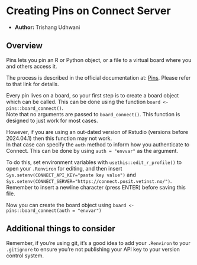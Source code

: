 # Creating Pins on Connect Server

- **Author:** Trishang Udhwani


## Overview

Pins lets you pin an R or Python object, or a file to a virtual board where you and others access it.  

The process is described in the official documentation at:
[Pins](https://docs.posit.co/connect/how-to/pins/). Please refer to
that link for details.

Every pin lives on a board, so your first step is to create a board object which can be called. 
This can be done using the function `board <- pins::board_connect()`.  
Note that no arguments are passed to `board_connect()`. This function is designed to just work for most cases.

However, if you are using an out-dated version of Rstudio (versions before 2024.04.1) then this function may not work.  
In that case can specify the `auth` method to inform how you authenticate to Connect. This can be done by using `auth = "envvar"` as the argument.

To do this, set environment variables with `usethis::edit_r_profile()` to open your `.Renviron` for editing, 
and then insert `Sys.setenv(CONNECT_API_KEY="paste key value")` and `Sys.setenv(CONNECT_SERVER="https://connect.posit.vetinst.no/")`.
Remember to insert a newline character (press ENTER) before saving this file.

Now you can create the board object using `board <- pins::board_connect(auth = "envvar")`


## Additional things to consider

Remember, if you’re using git, it’s a good idea to add your `.Renviron` to your `.gitignore` to ensure you’re not publishing your API key to your version control system.
